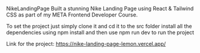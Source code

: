 NikeLandingPage
Built a stunning Nike Landing Page using React & Tailwind CSS as part of my META Frontend Developer Course.


To set the project just simply clone it and cd it to the src folder install all the dependencies using npm install and then use npm run dev to run the project


Link for the project:    https://nike-landing-page-lemon.vercel.app/
